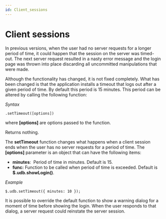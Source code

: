 ```yaml
---
id: Client_sessions
---
```


# Client sessions

In previous versions, when the user had no server requests for a longer period of time, it could happen that the session on the server was timed-out. The next server request resulted in a nasty error message and the login page was thrown into place discarding all uncommitted manipulations that were made.

Although the functionality has changed, it is not fixed completely. What has been changed is that the application installs a timeout that logs out after a given period of time. By default this period is 15 minutes. This period can be altered by calling the following function:

*Syntax*

```
.setTimeout([options])
```

where **[options]** are options passed to the function.

Returns nothing.

The **setTimeout** function changes what happens when a client session ends when the user has no server requests for a period of time. The **[options]** parameter is an object that can have the following items:

- **minutes**:  Period of time in minutes. Default is 15.
- **func:** Function to be called when period of time is exceeded. Default is **$.udb.showLogin()**.

*Example*

```
$.udb.setTimeout({ minutes: 10 });
```

It is possible to override the default function to show a warning dialog for a moment of time before showing the login. When the user responds to that dialog, a server request could reinstate the server session.